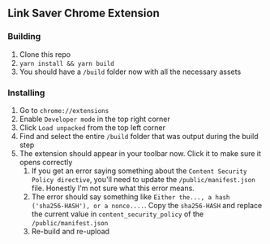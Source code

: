 ## Link Saver Chrome Extension

### Building

1. Clone this repo
1. `yarn install && yarn build`
1. You should have a `/build` folder now with all the necessary assets

### Installing

1. Go to `chrome://extensions`
1. Enable `Developer mode` in the top right corner
1. Click `Load unpacked` from the top left corner
1. Find and select the entire `/build` folder that was output during the build step
1. The extension should appear in your toolbar now. Click it to make sure it opens correctly
    1. If you get an error saying something about the `Content Security Policy directive`, you'll need to update the `/public/manifest.json` file. Honestly I'm not sure what this error means.
    1. The error should say something like `Either the..., a hash ('sha256-HASH'), or a nonce....`. Copy the `sha256-HASH` and replace the current value in `content_security_policy` of the `/public/manifest.json`
    1. Re-build and re-upload
